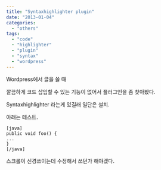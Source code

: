 ```yaml
---
title: "Syntaxhighlighter plugin"
date: "2013-01-04"
categories: 
  - "others"
tags: 
  - "code"
  - "highlighter"
  - "plugin"
  - "syntax"
  - "wordpress"
---
```


Wordpress에서 글을 쓸 때

깔끔하게 코드 삽입할 수 있는 기능이 없어서 플러그인을 좀 찾아봤다.

Syntaxhighlighter 라는게 있길래 일단은 설치.

아래는 테스트.

```
[java]
public void foo() {
...
}
[/java]
```

스크롤이 신경쓰이는데 수정해서 쓰던가 해야겠다.
